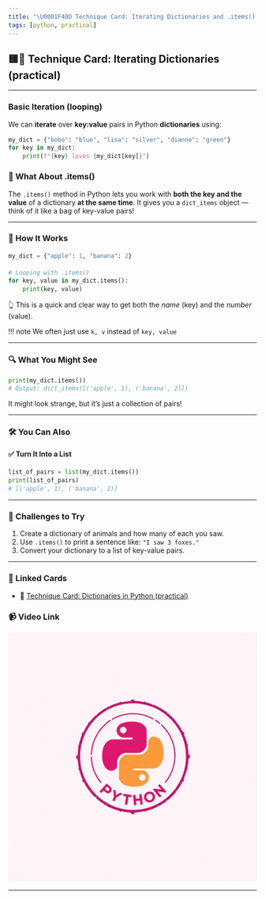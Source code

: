 ```yaml
---
title: "\U0001F40D Technique Card: Iterating Dictionaries and .items() Method (practical)"
tags: [python, practical]
---
```


## 🟨🐍 **Technique Card: Iterating Dictionaries (practical)**

---

### Basic Iteration (looping)

We can **iterate** over **key:value** pairs in Python **dictionaries** using:

```python
my_dict = {"bobo": "blue", "lisa": "silver", "dianne": "green"}
for key in my_dict:
    print(f"{key} loves {my_dict[key]}")
```

### 🧠 What About .items()

The `.items()` method in Python lets you work with **both the key and the value** of a dictionary **at the same time**. It gives you a `dict_items` object — think of it like a bag of key-value pairs!

---

### 🧪 How It Works

```python
my_dict = {"apple": 1, "banana": 2}

# Looping with .items()
for key, value in my_dict.items():
    print(key, value)
```

👆 This is a quick and clear way to get both the _name_ (key) and the _number_ (value).

!!! note
We often just use `k, v` instead of `key, value`

---

### 🔍 What You Might See

```python
print(my_dict.items())
# Output: dict_items([('apple', 1), ('banana', 2)])
```

It might look strange, but it’s just a collection of pairs!

---

### 🛠️ You Can Also

#### ✅ Turn It Into a List

```python
list_of_pairs = list(my_dict.items())
print(list_of_pairs)
# [('apple', 1), ('banana', 2)]
```

---

### 🎯 Challenges to Try

1. Create a dictionary of animals and how many of each you saw.
2. Use `.items()` to print a sentence like:
   `"I saw 3 foxes."`
3. Convert your dictionary to a list of key-value pairs.

---

### 🔗 Linked Cards

- 🐍 [Technique Card: Dictionaries in Python (practical)](dict-python.md)

### 📹 Video Link

[![Watch the video](../python.png)](https://www.youtube.com/watch?v=6FVclsLq7HE)

---
